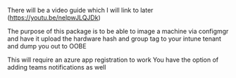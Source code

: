 There will be a video guide which I will link to later (https://youtu.be/nelpwJLQJDk)

The purpose of this package is to be able to image a machine via configmgr and have it upload the hardware hash and group tag to your intune tenant and dump you out to OOBE

This will require an azure app registration to work
You have the option of adding teams notifications as well
